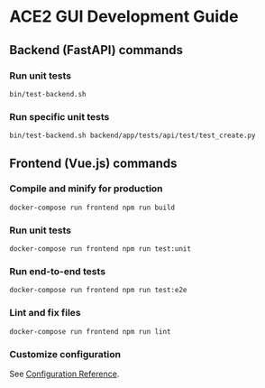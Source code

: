 # ACE2 GUI Development Guide
## Backend (FastAPI) commands
### Run unit tests
```
bin/test-backend.sh
```

### Run specific unit tests
```
bin/test-backend.sh backend/app/tests/api/test/test_create.py
```

## Frontend (Vue.js) commands
### Compile and minify for production
```
docker-compose run frontend npm run build
```

### Run unit tests
```
docker-compose run frontend npm run test:unit
```

### Run end-to-end tests
```
docker-compose run frontend npm run test:e2e
```

### Lint and fix files
```
docker-compose run frontend npm run lint
```

### Customize configuration
See [Configuration Reference](https://cli.vuejs.org/config/).